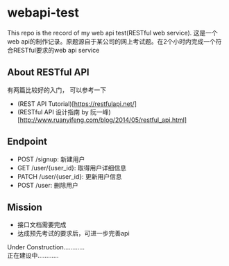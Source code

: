 # webapi-test

This repo is the record of my web api test(RESTful web service).
这是一个web api的制作记录。原题源自于某公司的网上考试题。在2个小时内完成一个符合RESTful要求的web api service

## About RESTful API
有两篇比较好的入门， 可以参考一下
* (REST API Tutorial)[https://restfulapi.net/]
* (RESTful API 设计指南 by 阮一峰)[http://www.ruanyifeng.com/blog/2014/05/restful_api.html]

## Endpoint
* POST /signup: 新建用户
* GET /user/{user_id}: 取得用户详细信息
* PATCH /user/{user_id}: 更新用户信息
* POST /user: 删除用户

## Mission
* 接口文档需要完成
* 达成预先考试的要求后，可进一步完善api


Under Construction…………  
正在建设中…………
